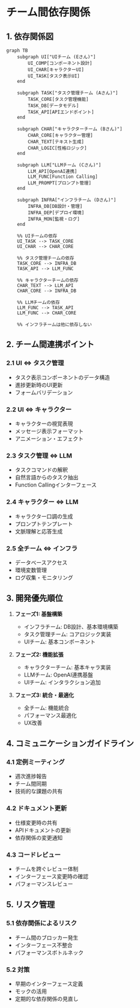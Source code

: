 # チーム間依存関係

## 1. 依存関係図

```mermaid
graph TB
    subgraph UI["UIチーム (Eさん)"]
        UI_COMP[コンポーネント設計]
        UI_CHAR[キャラクターUI]
        UI_TASK[タスク表示UI]
    end

    subgraph TASK["タスク管理チーム (Aさん)"]
        TASK_CORE[タスク管理機能]
        TASK_DB[データモデル]
        TASK_API[APIエンドポイント]
    end

    subgraph CHAR["キャラクターチーム (Bさん)"]
        CHAR_CORE[キャラクター管理]
        CHAR_TEXT[テキスト生成]
        CHAR_LOGIC[性格ロジック]
    end

    subgraph LLM["LLMチーム (Cさん)"]
        LLM_API[OpenAI連携]
        LLM_FUNC[Function Calling]
        LLM_PROMPT[プロンプト管理]
    end

    subgraph INFRA["インフラチーム (Dさん)"]
        INFRA_DB[DB設計・管理]
        INFRA_DEP[デプロイ環境]
        INFRA_MON[監視・ログ]
    end

    %% UIチームの依存
    UI_TASK --> TASK_CORE
    UI_CHAR --> CHAR_CORE
    
    %% タスク管理チームの依存
    TASK_CORE --> INFRA_DB
    TASK_API --> LLM_FUNC
    
    %% キャラクターチームの依存
    CHAR_TEXT --> LLM_API
    CHAR_CORE --> INFRA_DB
    
    %% LLMチームの依存
    LLM_FUNC --> TASK_API
    LLM_FUNC --> CHAR_CORE
    
    %% インフラチームは他に依存しない
```

## 2. チーム間連携ポイント

### 2.1 UI ⇔ タスク管理
- タスク表示コンポーネントのデータ構造
- 進捗更新時のUI更新
- フォームバリデーション

### 2.2 UI ⇔ キャラクター
- キャラクターの視覚表現
- メッセージ表示フォーマット
- アニメーション・エフェクト

### 2.3 タスク管理 ⇔ LLM
- タスクコマンドの解釈
- 自然言語からのタスク抽出
- Function Callingインターフェース

### 2.4 キャラクター ⇔ LLM
- キャラクター口調の生成
- プロンプトテンプレート
- 文脈理解と応答生成

### 2.5 全チーム ⇔ インフラ
- データベースアクセス
- 環境変数管理
- ログ収集・モニタリング

## 3. 開発優先順位

1. **フェーズ1: 基盤構築**
   - インフラチーム: DB設計、基本環境構築
   - タスク管理チーム: コアロジック実装
   - UIチーム: 基本コンポーネント

2. **フェーズ2: 機能拡張**
   - キャラクターチーム: 基本キャラ実装
   - LLMチーム: OpenAI連携基盤
   - UIチーム: インタラクション追加

3. **フェーズ3: 統合・最適化**
   - 全チーム: 機能統合
   - パフォーマンス最適化
   - UX改善

## 4. コミュニケーションガイドライン

### 4.1 定例ミーティング
- 週次進捗報告
- チーム間同期
- 技術的な課題の共有

### 4.2 ドキュメント更新
- 仕様変更時の共有
- APIドキュメントの更新
- 依存関係の変更通知

### 4.3 コードレビュー
- チームを跨ぐレビュー体制
- インターフェース変更時の確認
- パフォーマンスレビュー

## 5. リスク管理

### 5.1 依存関係によるリスク
- チーム間のブロッカー発生
- インターフェース不整合
- パフォーマンスボトルネック

### 5.2 対策
- 早期のインターフェース定義
- モックの活用
- 定期的な依存関係の見直し